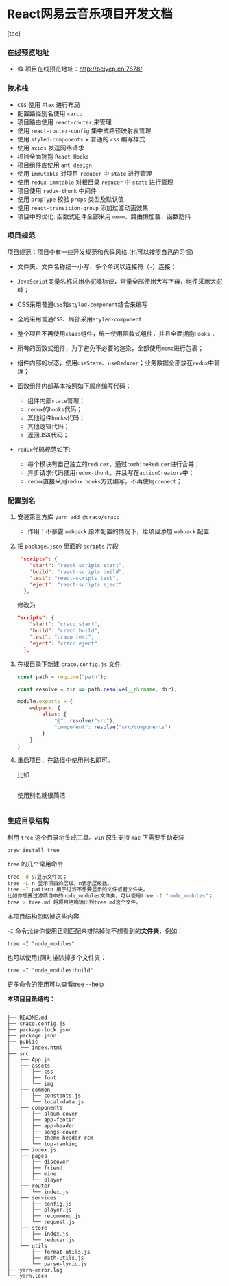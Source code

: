 # React网易云音乐项目开发文档

[toc]

### 在线预览地址

- 😋 项目在线预览地址：http://beiyep.cn:7878/

### 技术栈

- `CSS` 使用 `Flex` 进行布局
- 配置路径别名使用 `carco`
- 项目路由使用 `react-router` 来管理
- 使用 `react-router-config` 集中式路径映射表管理
- 使用 `styled-components` + 普通的 `css` 编写样式
- 使用 `axios` 发送网络请求
- 项目全面拥抱 `React Hooks`
- 项目组件库使用 `ant design`
- 使用 `immutable` 对项目 `reducer` 中 `state` 进行管理
- 使用 `redux-immtable`  对根目录 `reducer` 中 `state` 进行管理
- 项目使用 `redux-thunk` 中间件
- 使用 `propType` 校验 `props` 类型及默认值
- 使用 `react-transition-group` 添加过渡动画效果
- 项目中的优化: 函数式组件全部采用 `memo`、路由懒加载、函数防抖



### 项目规范

项目规范：项目中有一些开发规范和代码风格 (也可以按照自己的习惯)

- 文件夹、文件名称统一小写、多个单词以连接符（`-`）连接；

- `JavaScript`变量名称采用小驼峰标识，常量全部使用大写字母，组件采用大驼峰；

- CSS采用普通`CSS`和`styled-component`结合来编写

- 全局采用普通`CSS`、局部采用`styled-component`

- 整个项目不再使用`class`组件，统一使用函数式组件，并且全面拥抱`Hooks`；

- 所有的函数式组件，为了避免不必要的渲染，全部使用`memo`进行包裹；

- 组件内部的状态，使用`useState`、`useReducer`；业务数据全部放在`redux`中管理；

- 函数组件内部基本按照如下顺序编写代码：
  - 组件内部`state`管理；
  - `redux`的`hooks`代码；
  - 其他组件`hooks`代码；
  - 其他逻辑代码；
  - 返回JSX代码；

- `redux`代码规范如下:
  - 每个模块有自己独立的`reducer`，通过`combineReducer`进行合并；
  - 异步请求代码使用`redux-thunk`，并且写在`actionCreators`中；
  - `redux`直接采用`redux hooks`方式编写，不再使用`connect`；

### 配置别名

1. 安装第三方库 `yarn add @craco/craco`

   - 作用：不暴露 `webpack` 原本配置的情况下，给项目添加 `webpack` 配置

2. 把 `package.json` 里面的 `scripts` 片段

   ```json
    "scripts": {
       "start": "react-scripts start",
       "build": "react-scripts build",
       "test": "react-scripts test",
       "eject": "react-scripts eject"
     },
   ```

   修改为

   ```json
   "scripts": {
       "start": "craco start",
       "build": "craco build",
       "test": "craco test",
       "eject": "craco eject"
     },
   ```

3. 在根目录下新建 `craco.config.js` 文件

   ```javascript
   const path = require("path");
   
   const resolve = dir => path.resolve(__dirname, dir);
   
   module.exports = {
       webpack: {
           alias: {
               "@": resolve("src"),
               "component": resolve("src/components")
           }
       }
   }
   ```

   

4. 重启项目，在路径中使用别名即可。

   比如

   ```
   
   ```

   使用别名就很简洁

   ```
   
   ```

   

### 生成目录结构

利用 `tree` 这个目录树生成工具。`win` 原生支持
`mac` 下需要手动安装

```mipsasm
brew install tree 
```

`tree` 的几个常用命令

```sh
tree -d 只显示文件夹； 
tree -L n 显示项目的层级。n表示层级数。
tree -I pattern 用于过滤不想要显示的文件或者文件夹。
比如你想要过滤项目中的node_modules文件夹，可以使用tree -I "node_modules"； 
tree > tree.md 将项目结构输出到tree.md这个文件。
```

本项目结构忽略掉这些内容

`-I` 命令允许你使用正则匹配来排除掉你不想看到的**文件夹**，例如：

```shell
tree -I "node_modules"
```

也可以使用`|`同时排除掉多个文件夹：

```
tree -I "node_modules|build"
```

更多命令的使用可以查看tree --help

**本项目目录结构：**

```
.
├── README.md
├── craco.config.js
├── package-lock.json
├── package.json
├── public
│   └── index.html
├── src
│   ├── App.js
│   ├── assets
│   │   ├── css
│   │   ├── font
│   │   └── img
│   ├── common
│   │   ├── constants.js
│   │   └── local-data.js
│   ├── components
│   │   ├── album-cover
│   │   ├── app-footer
│   │   ├── app-header
│   │   ├── songs-cover
│   │   ├── theme-header-rcm
│   │   └── top-ranking
│   ├── index.js
│   ├── pages
│   │   ├── discover
│   │   ├── friend
│   │   ├── mine
│   │   └── player
│   ├── router
│   │   └── index.js
│   ├── services
│   │   ├── config.js
│   │   ├── player.js
│   │   ├── recommend.js
│   │   └── request.js
│   ├── store
│   │   ├── index.js
│   │   └── reducer.js
│   └── utils
│       ├── format-utils.js
│       ├── math-utils.js
│       └── parse-lyric.js
├── yarn-error.log
└── yarn.lock
```

